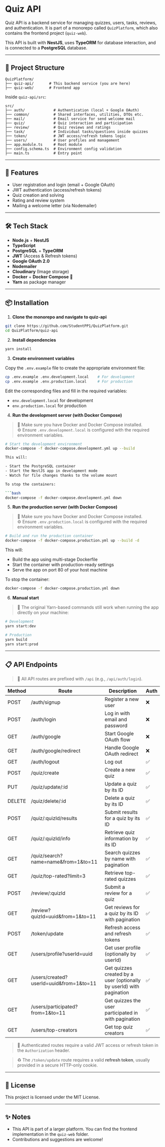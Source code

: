 # Quiz API

Quiz API is a backend service for managing quizzes, users, tasks, reviews, and authentication. It is part of a monorepo called `QuizPlatform`, which also contains the frontend project (`quiz-web`).

This API is built with **NestJS**, uses **TypeORM** for database interaction, and is connected to a **PostgreSQL** database.

---

## 📁 Project Structure

```
QuizPlatform/
├── quiz-api/       # This backend service (you are here)
├── quiz-web/       # Frontend app
```

Inside `quiz-api/src`:

```
src/
├── auth/             # Authentication (local + Google OAuth)
├── common/           # Shared interfaces, utilities, DTOs etc.
├── mail/             # Email service for send welcome mail
├── quiz/             # Quiz interaction and participation
├── review/           # Quiz reviews and ratings
├── task/             # Individual tasks/questions inside quizzes
├── token/            # JWT access/refresh tokens logic
├── users/            # User profiles and management
├── app.module.ts     # Root module
├── config.schema.ts  # Environment config validation
├── main.ts           # Entry point
```

---

## 🚀 Features

- User registration and login (email + Google OAuth)
- JWT authentication (access/refresh tokens)
- Quiz creation and solving
- Rating and review system
- Mailing a welcome letter (via Nodemailer)

---

## 🛠️ Tech Stack

- **Node.js** + **NestJS**
- **TypeScript**
- **PostgreSQL** + **TypeORM**
- **JWT** (Access & Refresh tokens)
- **Google OAuth 2.0**
- **Nodemailer**
- **Cloudinary** (Image storage)
- **Docker** + **Docker Compose** 🐳
- **Yarn** as package manager

---

## 📦 Installation

1. **Clone the monorepo and navigate to quiz-api**

```bash
git clone https://github.com/StudentPP1/QuizPlatform.git
cd QuizPlatform/quiz-api
```

2. **Install dependencies**

```bash
yarn install
```

3. **Create environment variables**

Copy the `.env.example` file to create the appropriate environment file:

```bash
cp .env.example .env.development.local    # For development
cp .env.example .env.production.local     # For production
```

Edit the corresponding files and fill in the required variables:

- `env.development.local` for development
- `env.production.local` for production

4. **Run the development server (with Docker Compose)**

> 🐳 Make sure you have Docker and Docker Compose installed.  
> ⚙️ Ensure `.env.development.local` is configured with the required environment variables.

```bash
# Start the development environment
docker-compose -f docker-compose.development.yml up --build

This will:

- Start the PostgreSQL container
- Start the NestJS app in development mode
- Watch for file changes thanks to the volume mount

To stop the containers:

```bash
docker-compose -f docker-compose.development.yml down
```

5. **Run the production server (with Docker Compose)**

> 🐳 Make sure you have Docker and Docker Compose installed.  
> ⚙️ Ensure `.env.production.local` is configured with the required environment variables.

```bash
# Build and run the production container
docker-compose -f docker-compose.production.yml up --build -d
```

This will:

- Build the app using multi-stage Dockerfile
- Start the container with production-ready settings
- Serve the app on port 80 of your host machine

To stop the container:

```bash
docker-compose -f docker-compose.production.yml down
```

6. **Manual start**

> 📝 The original Yarn-based commands still work when running the app directly on your machine:

```bash
# Development
yarn start:dev

# Production
yarn build
yarn start:prod
```

---

## 📋 API Endpoints

> 🧭 All API routes are prefixed with `/api` (e.g., `/api/auth/login`).

| Method | Route                                   | Description                                                          | Auth |
| ------ | --------------------------------------- | -------------------------------------------------------------------- | ---- |
| POST   | /auth/signup                            | Register a new user                                                  | ❌   |
| POST   | /auth/login                             | Log in with email and password                                       | ❌   |
| GET    | /auth/google                            | Start Google OAuth flow                                              | ❌   |
| GET    | /auth/google/redirect                   | Handle Google OAuth redirect                                         | ❌   |
| GET    | /auth/logout                            | Log out                                                              | ✅   |
| POST   | /quiz/create                            | Create a new quiz                                                    | ✅   |
| PUT    | /quiz/update/:id                        | Update a quiz by its ID                                              | ✅   |
| DELETE | /quiz/delete/:id                        | Delete a quiz by its ID                                              | ✅   |
| POST   | /quiz/:quizId/results                   | Submit results for a quiz by its ID                                  | ✅   |
| GET    | /quiz/:quizId/info                      | Retrieve quiz information by its ID                                  | ✅   |
| GET    | /quiz/search?name=name&from=1&to=11     | Search quizzes by name with pagination                               | ✅   |
| GET    | /quiz/top-rated?limit=3                 | Retrieve top-rated quizzes                                           | ✅   |
| POST   | /review/:quizId                         | Submit a review for a quiz                                           | ✅   |
| GET    | /review?quizId=uuid&from=1&to=11        | Get reviews for a quiz by its ID with pagination                     | ✅   |
| POST   | /token/update                           | Refresh access and refresh tokens                                    | ✅   |
| GET    | /users/profile?userId=uuid              | Get user profile (optionally by userId)                              | ✅   |
| GET    | /users/created?userId=uuid&from=1&to=11 | Get quizzes created by a user (optionally by userId) with pagination | ✅   |
| GET    | /users/participated?from=1&to=11        | Get quizzes the user participated in with pagination                 | ✅   |
| GET    | /users/top-creators                     | Get top quiz creators                                                | ✅   |

> 🔐 Authenticated routes require a valid JWT access or refresh token in the `Authorization` header.

> ♻️ The `/token/update` route requires a valid **refresh token**, usually provided in a secure HTTP-only cookie.

---

## 📄 License

This project is licensed under the MIT License.

---

## ✨ Notes

- This API is part of a larger platform. You can find the frontend implementation in the `quiz-web` folder.
- Contributions and suggestions are welcome!

